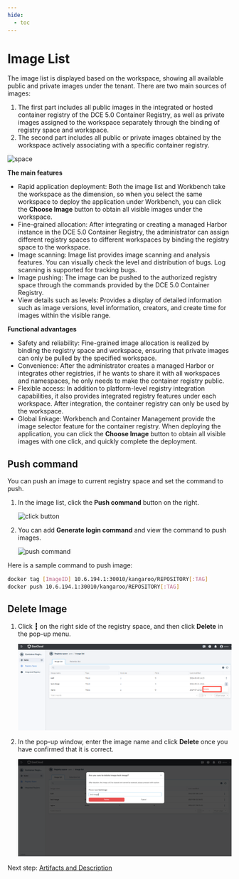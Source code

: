 ```yaml
---
hide:
  - toc
---
```


# Image List

The image list is displayed based on the workspace, showing all available public and
private images under the tenant. There are two main sources of images:

1. The first part includes all public images in the integrated or hosted container registry
   of the DCE 5.0 Container Registry, as well as private images assigned to the workspace separately through the binding of 
   registry space and workspace.
2. The second part includes all public or private images obtained by the workspace actively associating with 
   a specific container registry.

![space](https://docs.daocloud.io/daocloud-docs-images/docs/en/docs/kangaroo/images/space02.png)

**The main features**

- Rapid application deployment: Both the image list and Workbench take the workspace
  as the dimension, so when you select the same workspace to deploy the application under Workbench, 
  you can click the __Choose Image__ button to obtain all visible images under the workspace.
- Fine-grained allocation: After integrating or creating a managed Harbor instance in the DCE 5.0 Container Registry, the administrator 
  can assign different registry spaces to different workspaces by binding the registry space to the workspace.
- Image scanning: Image list provides image scanning and analysis features. You can visually check the
  level and distribution of bugs. Log scanning is supported for tracking bugs.
- Image pushing: The image can be pushed to the authorized registry space through the
  commands provided by the DCE 5.0 Container Registry.
- View details such as levels: Provides a display of detailed information such as
  image versions, level information, creators, and create time for images within the visible range.

**Functional advantages**

- Safety and reliability: Fine-grained image allocation is realized by binding the registry space
  and workspace, ensuring that private images can only be pulled by the specified workspace.
- Convenience: After the administrator creates a managed Harbor or integrates
  other registries, if he wants to share it with all workspaces and namespaces, he only needs to
  make the container registry public.
- Flexible access: In addition to platform-level registry integration capabilities, it also
  provides integrated registry features under each workspace. After integration,
  the container registry can only be used by the workspace.
- Global linkage: Workbench and Container Management provide the image selector feature
  for the container registry. When deploying the application, you can click the __Choose Image__
  button to obtain all visible images with one click, and quickly complete the deployment.

## Push command

You can push an image to current registry space and set the command to push.

1. In the image list, click the __Push command__ button on the right.

    ![click button](https://docs.daocloud.io/daocloud-docs-images/docs/en/docs/kangaroo/images/push00.png)

1. You can add __Generate login command__ and view the command to push images.

    ![push command](https://docs.daocloud.io/daocloud-docs-images/docs/en/docs/kangaroo/images/push01.png)

Here is a sample command to push image:

```bash
docker tag [ImageID] 10.6.194.1:30010/kangaroo/REPOSITORY[:TAG]
docker push 10.6.194.1:30010/kangaroo/REPOSITORY[:TAG]
```

## Delete Image

1. Click __┇__ on the right side of the registry space, and then click __Delete__ in the pop-up menu.

    ![Delete](../images/deleteimage.png)

1. In the pop-up window, enter the image name and click __Delete__ once you have confirmed that it is correct.

    ![Confirmation](../images/deleteimage01.png)

Next step: [Artifacts and Description](./desc.md)
